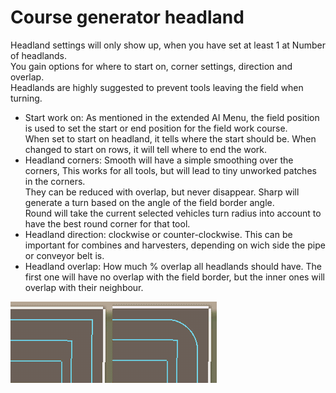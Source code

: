 # Course generator headland

  
Headland settings will only show up, when you have set at least 1 at Number of headlands.  
You gain options for where to start on, corner settings, direction and overlap.  
Headlands are highly suggested to prevent tools leaving the field when turning.  


  
- Start work on: As mentioned in the extended AI Menu, the field position is used to set the start or end position for the field work course.  
When set to start on headland, it tells where the start should be. When changed to start on rows, it will tell where to end the work.  
- Headland corners: Smooth will have a simple smoothing over the corners, This works for all tools, but will lead to tiny unworked patches in the corners.  
They can be reduced with overlap, but never disappear. Sharp will generate a turn based on the angle of the field border angle.  
Round will take the current selected vehicles turn radius into account to have the best round corner for that tool.  
- Headland direction: clockwise or counter-clockwise. This can be important for combines and harvesters, depending on wich side the pipe or conveyor belt is.  
- Headland overlap: How much % overlap all headlands should have. The first one will have no overlap with the field border, but the inner ones will overlap with their neighbour.  


![Image](../assets/images/sharproundcorner_0_0_330_130.png)

